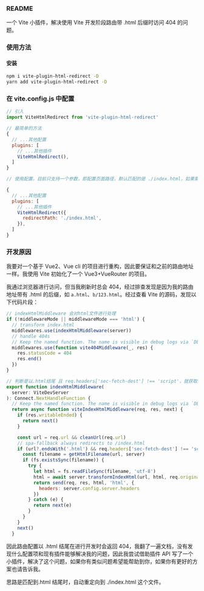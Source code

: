 ### README

一个 Vite 小插件，解决使用 Vite 开发阶段路由带 .html 后缀时访问 404 的问题。

### 使用方法

#### 安装

```bash
npm i vite-plugin-html-redirect -D
yarn add vite-plugin-html-redirect -D
```

### 在 vite.config.js 中配置

```js
// 引入
import ViteHtmlRedirect from 'vite-plugin-html-redirect'

// 最简单的方法
{
  // ...其他配置
  plugins: [
    // ...其他插件
    ViteHtmlRedirect(),
  ]
}

// 使用配置，目前只支持一个参数，即配置页面路径，默认匹配的是 ./index.html，如果需要自定义html，可以通过如下方式配置

{
  // ...其他配置
  plugins: [
    // ...其他插件
    ViteHtmlRedirect({
      redirectPath: './index.html',
    }),
  ]
}
```

### 开发原因

我要对一个基于 Vue2、Vue cli 的项目进行重构，因此要保证和之前的路由地址一样。我使用 Vite 初始化了一个 Vue3+VueRouter 的项目。

我通过浏览器进行访问，但当我刷新时总会 404，经过排查发现是因为我的路由地址带有 .html 的后缀，如 `a.html`、`b/123.html`。经过查看 Vite 的源码，发现以下代码片段：

```js
// indexHtmlMiddleware 会对html文件进行处理
if (!middlewareMode || middlewareMode === 'html') {
  // transform index.html
  middlewares.use(indexHtmlMiddleware(server))
  // handle 404s
  // Keep the named function. The name is visible in debug logs via `DEBUG=connect:dispatcher ...`
  middlewares.use(function vite404Middleware(_, res) {
    res.statusCode = 404
    res.end()
  })
}
```

```js
// 判断是以.html结尾 且 req.headers['sec-fetch-dest'] !== 'script'，就获取文件名去读取对应的html文件，而我是通过路由配置的当然不存在这个文件，此时抛错下一步就是返回404
export function indexHtmlMiddleware(
  server: ViteDevServer
): Connect.NextHandleFunction {
  // Keep the named function. The name is visible in debug logs via `DEBUG=connect:dispatcher ...`
  return async function viteIndexHtmlMiddleware(req, res, next) {
    if (res.writableEnded) {
      return next()
    }

    const url = req.url && cleanUrl(req.url)
    // spa-fallback always redirects to /index.html
    if (url?.endsWith('.html') && req.headers['sec-fetch-dest'] !== 'script') {
      const filename = getHtmlFilename(url, server)
      if (fs.existsSync(filename)) {
        try {
          let html = fs.readFileSync(filename, 'utf-8')
          html = await server.transformIndexHtml(url, html, req.originalUrl)
          return send(req, res, html, 'html', {
            headers: server.config.server.headers
          })
        } catch (e) {
          return next(e)
        }
      }
    }
    next()
  }
```

因此路由配置以 .html 结尾在进行开发时会返回 404，我翻了一遍文档，没有发现什么配置项和现有插件能够解决我的问题，因此我尝试借助插件 API 写了一个小插件，解决了这个问题，如果你有类似问题希望能帮助到你，如果你有更好的方案也请告诉我。

思路是匹配到.html 结尾时，自动重定向到 ./index.html 这个文件。
